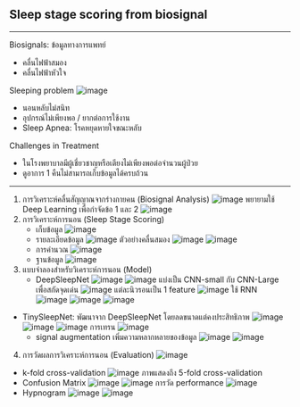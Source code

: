 ## Sleep stage scoring from biosignal 
***
Biosignals: ข้อมูลทางการแพทย์
* คลื่นไฟฟ้าสมอง
* คลื่นไฟฟ้าหัวใจ

Sleeping problem
![image](https://github.com/user-attachments/assets/1d50fadf-32f3-46f1-b378-46f26a6cb7ca)
* นอนหลับไม่สนิท
* อุปกรณ์ไม่เพียงพอ / ยากต่อการใช้งาน
* Sleep Apnea: โรคหยุดหายใจขณะหลับ

Challenges in Treatment
* ในโรงพยาบาลมีผู้เชี่ยวชาญหรือเตียงไม่เพียงพอต่อจำนวนผู้ป่วย
* ดูอาการ 1 คืนไม่สามารถเก็บข้อมูลได้ครบถ้วน

***

1. การวิเคราะห์คลื่นสัญญาณจากร่างกายคน (Biosignal Analysis)
   ![image](https://github.com/user-attachments/assets/2edd49a8-0388-4270-b400-3a1756fc21d2)
   พยายามใช้ Deep Learning เพื่อกำจัดข้อ 1 และ 2
   ![image](https://github.com/user-attachments/assets/e096d692-9145-495e-a4dd-0a66d8fec5fa)
2. การวิเคราะห์การนอน (Sleep Stage Scoring)
   * เก็บข้อมูล
     ![image](https://github.com/user-attachments/assets/8c9b6e2a-c5dc-4e5b-97d9-c1afeea7feae)
   * รายละเอียดข้อมูล
     ![image](https://github.com/user-attachments/assets/1e8fe657-b38b-456c-b142-b8c759ab1c8d)
    ตัวอย่างคลื่นสมอง
    ![image](https://github.com/user-attachments/assets/3114f7c9-c63a-422c-bb97-de5b3c957afa)
    ![image](https://github.com/user-attachments/assets/885bfbdd-11f5-4293-b6b0-b18c72e968cc)
   * การคำนวณ
    ![image](https://github.com/user-attachments/assets/ea648c09-64dc-4128-8e92-9b205d93dd58)
   * ฐานข้อมูล
    ![image](https://github.com/user-attachments/assets/cf14f968-e0d2-40d3-8e6f-c086a78b020f)
3. แบบจำลองสำหรับวิเคราะห์การนอน (Model)
   * DeepSleepNet
     ![image](https://github.com/user-attachments/assets/1fd081fc-7e3a-4a52-8a86-d2091bac3d95)
     ![image](https://github.com/user-attachments/assets/c93bd215-1426-42d1-a00b-f92f4a4f838c)
     แบ่งเป็น CNN-small กับ CNN-Large เพื่อสกัดจุดเด่น
     ![image](https://github.com/user-attachments/assets/a2638c82-e02b-4fe7-9edf-be69a9dad301)
     แต่ละนิวรอนเป็น 1 feature
     ![image](https://github.com/user-attachments/assets/73901a9e-b4f2-43e4-92f3-239c5a0a16b7)
     ใช้ RNN
     ![image](https://github.com/user-attachments/assets/a363e659-c030-4080-8afa-bbbeb7fb895e)
     ![image](https://github.com/user-attachments/assets/b7a40417-d7b0-45ea-980a-49149818b367)
     ![image](https://github.com/user-attachments/assets/4fc6c316-c694-45b2-af76-fa3899c5b4c0)
  * TinySleepNet: พัฒนาจาก DeepSleepNet โดยลดขนาดแต่คงประสิทธิภาพ
    ![image](https://github.com/user-attachments/assets/613d6cb4-3075-42b5-aafa-136b0724763e)
    ![image](https://github.com/user-attachments/assets/ff48c7a2-f3a4-4020-93a4-99c797428ed2)
    ![image](https://github.com/user-attachments/assets/6b6167fa-3a3f-4229-b4a6-e89379d2885b)
    การเทรน
    ![image](https://github.com/user-attachments/assets/bd18d0eb-f4c6-4eaf-8d5c-9c63adbae5af)
    * signal augmentation เพิ่มความหลากหลายของข้อมูล
      ![image](https://github.com/user-attachments/assets/f173c930-af70-46d6-8681-8253d5827e37)
      ![image](https://github.com/user-attachments/assets/23453e81-5298-408e-a4ad-d1990444b836)
4. การวัดผลการวิเคราะห์การนอน (Evaluation)
![image](https://github.com/user-attachments/assets/c3131f12-93a4-40bd-9eb1-3f7acb2e85c2)
* k-fold cross-validation
![image](https://github.com/user-attachments/assets/ad69d9fc-3387-4a8e-8612-cc4e857fbc2d)
ภาพแสดงถึง 5-fold cross-validation
* Confusion Matrix
![image](https://github.com/user-attachments/assets/eb4480b1-18bb-4f7f-a5a4-f98d4dc6968a)
![image](https://github.com/user-attachments/assets/ec4c1859-4bca-42e0-a821-2f197fb49bcf)
การวัด performance
![image](https://github.com/user-attachments/assets/4e614a49-4212-4e23-bc5e-e3446694caf7)
* Hypnogram
![image](https://github.com/user-attachments/assets/a4bb3de5-a298-4b89-b5a0-04b20ef61f4f)
![image](https://github.com/user-attachments/assets/5bd06785-61c8-48ee-9495-5e064e27d99e)



